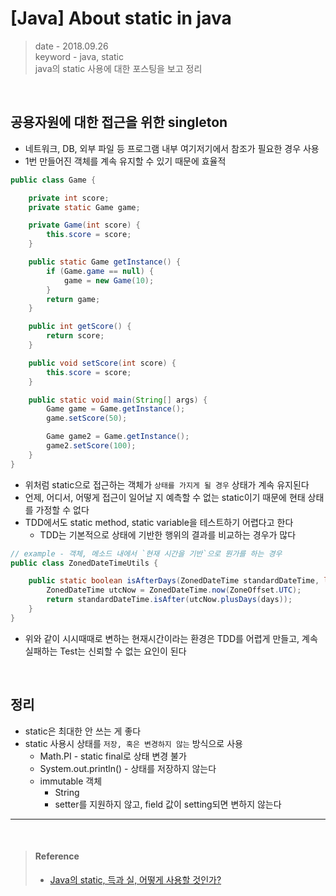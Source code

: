 # [Java] About static in java
> date - 2018.09.26  
> keyword - java, static  
> java의 static 사용에 대한 포스팅을 보고 정리

<br>

## 공용자원에 대한 접근을 위한 singleton
* 네트워크, DB, 외부 파일 등 프로그램 내부 여기저기에서 참조가 필요한 경우 사용
* 1번 만들어진 객체를 계속 유지할 수 있기 때문에 효율적

```java
public class Game {

    private int score;
    private static Game game;

    private Game(int score) {
        this.score = score;
    }

    public static Game getInstance() {
        if (Game.game == null) {
            game = new Game(10);
        }
        return game;
    }

    public int getScore() {
        return score;
    }

    public void setScore(int score) {
        this.score = score;
    }

    public static void main(String[] args) {
        Game game = Game.getInstance();
        game.setScore(50);

        Game game2 = Game.getInstance();
        game2.setScore(100);
    }
}
```
* 위처럼 static으로 접근하는 객체가 `상태를 가지게 될 경우` 상태가 계속 유지된다
* 언제, 어디서, 어떻게 접근이 일어날 지 예측할 수 없는 static이기 때문에 현태 상태를 가정할 수 없다
* TDD에서도 static method, static variable을 테스트하기 어렵다고 한다
  * TDD는 기본적으로 상태에 기반한 행위의 결과를 비교하는 경우가 많다

```java
// example - 객체, 메소드 내에서 `현재 시간을 기반`으로 뭔가를 하는 경우
public class ZonedDateTimeUtils {

    public static boolean isAfterDays(ZonedDateTime standardDateTime, long days) {
        ZonedDateTime utcNow = ZonedDateTime.now(ZoneOffset.UTC);
        return standardDateTime.isAfter(utcNow.plusDays(days));
    }
}
```
* 위와 같이 시시때때로 변하는 현재시간이라는 환경은 TDD를 어렵게 만들고, 계속 실패하는 Test는 신뢰할 수 없는 요인이 된다

<br>

## 정리
* static은 최대한 안 쓰는 게 좋다
* static 사용시 상태를 `저장, 혹은 변경하지 않는` 방식으로 사용
  * Math.PI - static final로 상태 변경 불가
  * System.out.println() - 상태를 저장하지 않는다
  * immutable 객체
    * String
    * setter를 지원하지 않고, field 값이 setting되면 변하지 않는다 

---

<br>

> #### Reference
> * [Java의 static, 득과 실, 어떻게 사용할 것인가?](http://blog.doortts.com/119)
